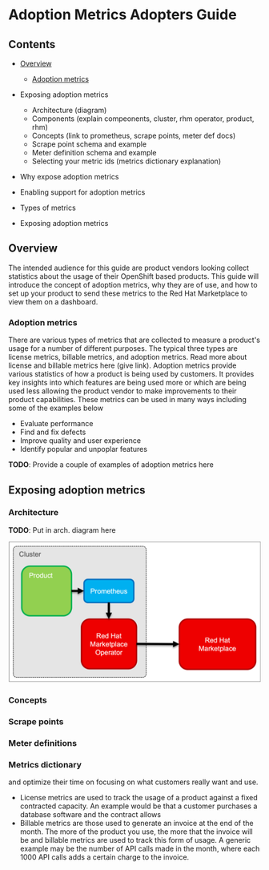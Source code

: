 # Adoption Metrics Adopters Guide

## Contents
- [Overview](#overview)
  - [Adoption metrics](#adoption-metrics)
- Exposing adoption metrics
  - Architecture (diagram)
  - Components (explain compeonents, cluster, rhm operator, product, rhm)
  - Concepts (link to prometheus, scrape points, meter def docs)
  - Scrape point schema and example
  - Meter definition schema and example
  - Selecting your metric ids (metrics dictionary explanation)


- Why expose adoption metrics
- Enabling support for adoption metrics
- Types of metrics
- Exposing adoption metrics

## Overview
The intended audience for this guide are product vendors looking collect statistics about the usage of their OpenShift based products. This guide will introduce the concept of adoption metrics, why they are of use, and how to set up your product to send these metrics to the Red Hat Marketplace to view them on a dashboard.

### Adoption metrics
There are various types of metrics that are collected to measure a product's usage for a number of different purposes. The typical three types are license metrics, billable metrics, and adoption metrics. Read more about license and billable metrics here (give link).
Adoption metrics provide various statistics of how a product is being used by customers. It provides key insights into which features are being used more or which are being used less allowing the product vendor to make improvements to their product capabilities. These metrics can be used in many ways including some of the examples below
- Evaluate performance
- Find and fix defects
- Improve quality and user experience
- Identify popular and unpoplar features

**TODO**: Provide a couple of examples of adoption metrics here

## Exposing adoption metrics
### Architecture
**TODO**: Put in arch. diagram here

<img src="RHM Metering Architecture.png" width="512"/>

### Concepts
### Scrape points
### Meter definitions
### Metrics dictionary





and optimize their time on focusing on what customers really want and use.



- License metrics are used to track the usage of a product against a fixed contracted capacity. An example would be that a customer purchases a database software and the contract allows
- Billable metrics are those used to generate an invoice at the end of the month. The more of the product you use, the more that the invoice will be and billable metrics are used to track this form of usage. A generic example may be the number of API calls made in the month, where each 1000 API calls adds a certain charge to the invoice.
